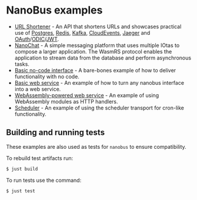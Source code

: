 # NanoBus examples

* [URL Shortener](./urlshortener/) - An API that shortens URLs and showcases practical use of [Postgres](https://www.postgresql.org), [Redis](https://redis.com), [Kafka](https://kafka.apache.org), [CloudEvents](https://cloudevents.io), [Jaeger](https://www.jaegertracing.io) and [OAuth](https://oauth.net)/[ODIC](https://openid.net/connect/)/[JWT](https://jwt.io).
* [NanoChat](./nanochat/) - A simple messaging platform that uses multiple IOtas to compose a larger application. The WasmRS protocol enables the application to stream data from the database and perform asynchronous tasks.
* [Basic no-code interface](./nocode-invocation/) - A bare-bones example of how to deliver functionality with no code.
* [Basic web service](./basic-web-service/) - An example of how to turn any nanobus interface into a web service.
* [WebAssembly-powered web service](./wasm-web-service/) - An example of using WebAssembly modules as HTTP handlers.
* [Scheduler](./scheduler/) - An example of using the scheduler transport for cron-like functionality.

## Building and running tests

These examples are also used as tests for `nanobus` to ensure compatibility.

To rebuild test artifacts run:

```sh
$ just build
```

To run tests use the command:

```sh
$ just test
```